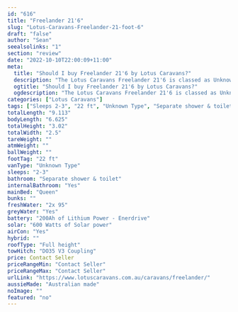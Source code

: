 ```yaml
---
id: "616"
title: "Freelander 21'6"
slug: "Lotus-Caravans-Freelander-21-foot-6"
draft: "false"
author: "Sean"
seealsolinks: "1"
section: "review"
date: "2022-10-10T22:00:09+11:00"
meta:
  title: "Should I buy Freelander 21'6 by Lotus Caravans?"
  description: "The Lotus Caravans Freelander 21'6 is classed as Unknown Type, and sleeps 2-3 people. It is Australian made and comes in at 22 ft. It generally has Separate shower & toilet."
  ogtitle: "Should I buy Freelander 21'6 by Lotus Caravans?"
  ogdescription: "The Lotus Caravans Freelander 21'6 is classed as Unknown Type, and sleeps 2-3 people. It is Australian made and comes in at 22 ft. It generally has Separate shower & toilet."
categories: ["Lotus Caravans"]
tags: ["Sleeps 2-3", "22 ft", "Unknown Type", "Separate shower & toilet", "Full height", "Price Unknown", "Australian made"]
totalLength: "9.113"
bodyLength: "6.625"
totalHeight: "3.02"
totalWidth: "2.5"
tareWeight: ""
atmWeight: ""
ballWeight: ""
footTag: "22 ft"
vanType: "Unknown Type"
sleeps: "2-3"
bathroom: "Separate shower & toilet"
internalBathroom: "Yes"
mainBed: "Queen"
bunks: ""
freshWater: "2x 95"
greyWater: "Yes"
battery: "200Ah of Lithium Power - Enerdrive"
solar: "600 Watts of Solar power"
airCon: "Yes"
hybrid: ""
roofType: "Full height"
towHitch: "DO35 V3 Coupling"
price: Contact Seller
priceRangeMin: "Contact Seller"
priceRangeMax: "Contact Seller"
urlLink: "https://www.lotuscaravans.com.au/caravans/freelander/"
aussieMade: "Australian made"
noImage: ""
featured: "no"
---
```

